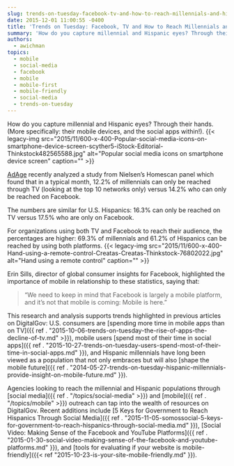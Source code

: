 ```yaml
---
slug: trends-on-tuesday-facebook-tv-and-how-to-reach-millennials-and-hispanics
date: 2015-12-01 11:00:55 -0400
title: 'Trends on Tuesday: Facebook, TV and How to Reach Millennials and Hispanics'
summary: 'How do you capture millennial and Hispanic eyes? Through their hands. (More specifically: their mobile devices, and the social apps within!). AdAge recently analyzed a study from Nielsen’s Homescan panel which found that in a typical month, 12.2% of millennials can only be reached through TV (looking at the top 10 networks only) versus 14.2%'
authors:
  - awichman
topics:
  - mobile
  - social-media
  - facebook
  - mobile
  - mobile-first
  - mobile-friendly
  - social-media
  - trends-on-tuesday
---
```


How do you capture millennial and Hispanic eyes? Through their hands. (More specifically: their mobile devices, and the social apps within!). {{< legacy-img src="2015/11/600-x-400-Popular-social-media-icons-on-smartphone-device-screen-scyther5-iStock-Editorial-Thinkstock482565588.jpg" alt="Popular social media icons on smartphone device screen" caption="" >}} 

[AdAge](http://adage.com/article/ad-age-research/facebook-top-tv-reaching-millennials-hispanics/300811/) recently analyzed a study from Nielsen’s Homescan panel which found that in a typical month, 12.2% of millennials can only be reached through TV (looking at the top 10 networks only) versus 14.2% who can only be reached on Facebook.

The numbers are similar for U.S. Hispanics: 16.3% can only be reached on TV versus 17.5% who are only on Facebook.

For organizations using both TV and Facebook to reach their audience, the percentages are higher: 69.3% of millennials and 61.2% of Hispanics can be reached by using both platforms. {{< legacy-img src="2015/11/600-x-400-Hand-using-a-remote-control-Creatas-Creatas-Thinkstock-76802022.jpg" alt="Hand using a remote control" caption="" >}} 

Erin Sills, director of global consumer insights for Facebook, highlighted the importance of mobile in relationship to these statistics, saying that:

> &#8220;We need to keep in mind that Facebook is largely a mobile platform, and it&#8217;s not that mobile is coming: Mobile is here.”

This research and analysis supports trends highlighted in previous articles on DigitalGov: U.S. consumers are [spending more time in mobile apps than on TV]({{ ref . "2015-10-06-trends-on-tuesday-the-rise-of-apps-the-decline-of-tv.md" >}}), mobile users [spend most of their time in social apps]({{ ref . "2015-10-27-trends-on-tuesday-users-spend-most-of-their-time-in-social-apps.md" }}), and Hispanic millennials have long been viewed as a population that not only embraces but will also [shape the mobile future]({{ ref . "2014-05-27-trends-on-tuesday-hispanic-millennials-provide-insight-on-mobile-future.md" }}).

Agencies looking to reach the millennial and Hispanic populations through [social media]({{ ref . "/topics/social-media" >}}) and [mobile]({{ ref . "/topics/mobile" >}}) outreach can tap into the wealth of resources on DigitalGov. Recent additions include [5 Keys for Government to Reach Hispanics Through Social Media]({{ ref . "2015-11-05-somossocial-5-keys-for-government-to-reach-hispanics-through-social-media.md" }}), [Social Video: Making Sense of the Facebook and YouTube Platforms]({{ ref . "2015-01-30-social-video-making-sense-of-the-facebook-and-youtube-platforms.md" }}), and [tools for evaluating if your website is mobile-friendly]({{< ref "2015-10-23-is-your-site-mobile-friendly.md" }}).